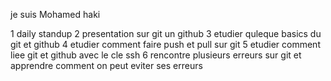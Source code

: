je suis Mohamed haki 

1 daily standup
2 presentation sur git un github
3 etudier quleque basics du git et github
4 etudier comment faire push et pull sur git 
5 etudier comment liee git et github avec le cle ssh 
6 rencontre plusieurs erreurs sur git et apprendre comment on peut eviter ses erreurs
